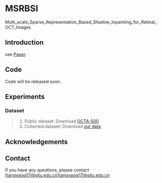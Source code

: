 # MSRBSI
Multi_scale_Sparse_Representation_Based_Shadow_Inpainting_for_Retinal_OCT_Images

## Introduction
see [Paper](https://github.com/soleil-de-pluie/MSRBSI/raw/main/Paper/Multi_scale_Sparse_Representation_Based_Shadow_Inpainting_for_Retinal_OCT_Images.pdf).

## Code
Code will be released soon.

## Experiments
### Dataset
>1. Public dataset: Download [OCTA-500](https://ieee-dataport.org/open-access/octa-500)
>2. Collected dataset: Download [our data](http://www.yuyeling.com/project/mgu-net/)

## Acknowledgements

## Contact
If you have any questions, please contact [tangyaoqi17@sjtu.edu.cn]<tangyaoqi17@sjtu.edu.cn>
